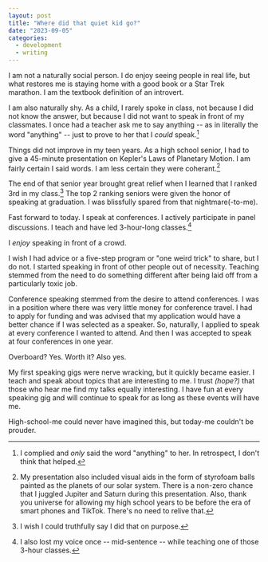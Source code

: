 ```yaml
---
layout: post
title: "Where did that quiet kid go?"
date: "2023-09-05"
categories:
  - development
  - writing
---
```


I am not a naturally social person. I do enjoy seeing people in real life, but what restores me is staying home with a good book or a Star Trek marathon. I am the textbook definition of an introvert.

I am also naturally shy. As a child, I rarely spoke in class, not because I did not know the answer, but because I did not want to speak in front of my classmates. I once had a teacher ask me to say anything -- as in literally the word "anything" -- just to prove to her that I _could_ speak.[^1] 

Things did not improve in my teen years. As a high school senior, I had to give a 45-minute presentation on Kepler's Laws of Planetary Motion. I am fairly certain I said words. I am less certain they were coherant.[^2]

The end of that senior year brought great relief when I learned that I ranked 3rd in my class.[^3] The top 2 ranking seniors were given the honor of speaking at graduation. I was blissfully spared from that nightmare(-to-me).

Fast forward to today. I speak at conferences. I actively participate in panel discussions. I teach and have led 3-hour-long classes.[^4]

I _enjoy_ speaking in front of a crowd.

I wish I had advice or a five-step program or "one weird trick" to share, but I do not. I started speaking in front of other people out of necessity. Teaching stemmed from the need to do something different after being laid off from a particularly toxic job. 

Conference speaking stemmed from the desire to attend conferences. I was in a position where there was very little money for conference travel. I had to apply for funding and was advised that my application would have a better chance if I was selected as a speaker. So, naturally, I applied to speak at every conference I wanted to attend. And then I was accepted to speak at four conferences in one year.

Overboard? Yes. Worth it? Also yes.

My first speaking gigs were nerve wracking, but it quickly became easier. I teach and speak about topics that are interesting to me. I trust _(hope?)_ that those who hear me find my talks equally interesting. I have fun at every speaking gig and will continue to speak for as long as these events will have me.

High-school-me could never have imagined this, but today-me couldn't be prouder.



[^1]: I complied and _only_ said the word "anything" to her. In retrospect, I don't think that helped.
[^2]: My presentation also included visual aids in the form of styrofoam balls painted as the planets of our solar system. There is a non-zero chance that I juggled Jupiter and Saturn during this presentation. Also, thank you universe for allowing my high school years to be before the era of smart phones and TikTok. There's no need to relive that.
[^3]: I wish I could truthfully say I did that on purpose.
[^4]: I also lost my voice once -- mid-sentence -- while teaching one of those 3-hour classes.